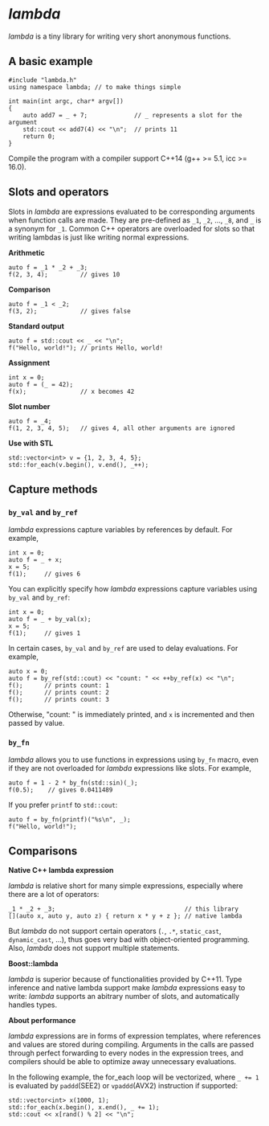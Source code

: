 # *lambda*

*lambda* is a tiny library for writing very short anonymous functions. 

## A basic example

    #include "lambda.h"
    using namespace lambda; // to make things simple

    int main(int argc, char* argv[])
    {
        auto add7 = _ + 7;             // _ represents a slot for the argument
        std::cout << add7(4) << "\n";  // prints 11
        return 0;
    }

Compile the program with a compiler support C++14 (g++ >= 5.1, icc >= 16.0).

## Slots and operators

Slots in *lambda* are expressions evaluated to be corresponding arguments when function calls are made. They are pre-defined as `_1`, `_2`, ..., `_8`, and `_` is a synonym for `_1`. Common C++ operators are overloaded for slots so that writing lambdas is just like writing normal expressions. 

**Arithmetic**

    auto f = _1 * _2 + _3;
    f(2, 3, 4);         // gives 10

**Comparison**

    auto f = _1 < _2;
    f(3, 2);            // gives false

**Standard output**

    auto f = std::cout << _ << "\n";
    f("Hello, world!"); // prints Hello, world!

**Assignment**

    int x = 0;
    auto f = (_ = 42);
    f(x);               // x becomes 42
    
**Slot number**

    auto f = _4;
    f(1, 2, 3, 4, 5);   // gives 4, all other arguments are ignored
    
**Use with STL**

    std::vector<int> v = {1, 2, 3, 4, 5};
    std::for_each(v.begin(), v.end(), _++);

## Capture methods

### `by_val` and `by_ref`

*lambda* expressions capture variables by references by default. For example, 

    int x = 0;
    auto f = _ + x;
    x = 5;
    f(1);     // gives 6
    
You can explicitly specify how *lambda* expressions capture variables using `by_val` and `by_ref`:

    int x = 0;
    auto f = _ + by_val(x);
    x = 5;
    f(1);     // gives 1

In certain cases, `by_val` and `by_ref` are used to delay evaluations. For example,  

    auto x = 0;
    auto f = by_ref(std::cout) << "count: " << ++by_ref(x) << "\n";
    f();      // prints count: 1
    f();      // prints count: 2
    f();      // prints count: 3

Otherwise, "count: " is immediately printed, and `x` is incremented and then passed by value. 

### `by_fn`

*lambda* allows you to use functions in expressions using `by_fn` macro, even if they are not overloaded for *lambda* expressions like slots. For example, 

    auto f = 1 - 2 * by_fn(std::sin)(_);
    f(0.5);    // gives 0.0411489
    
If you prefer `printf` to `std::cout`: 

    auto f = by_fn(printf)("%s\n", _);
    f("Hello, world!");

## Comparisons

**Native C++ lambda expression**

*lambda* is relative short for many simple expressions, especially where there are a lot of operators: 

    _1 * _2 + _3;                                    // this library
    [](auto x, auto y, auto z) { return x * y + z }; // native lambda

But *lambda* do not support certain operators (`.`, `.*`, `static_cast`, `dynamic_cast`, ...), thus goes very bad with object-oriented programming. Also, *lambda* does not support multiple statements. 

**Boost::lambda**

*lambda* is superior because of functionalities provided by C++11. Type inference and native lambda support make *lambda* expressions easy to write: *lambda* supports an abitrary number of slots, and automatically handles types. 

**About performance**

*lambda* expressions are in forms of expression templates, where references and values are stored during compiling. Arguments in the calls are passed through perfect forwarding to every nodes in the expression trees, and compilers should be able to optimize away unnecessary evaluations. 

In the following example, the for_each loop will be vectorized, where `_ += 1` is evaluated by `paddd`(SEE2) or `vpaddd`(AVX2) instruction if supported:

    std::vector<int> x(1000, 1);
    std::for_each(x.begin(), x.end(), _ += 1);
    std::cout << x[rand() % 2] << "\n";







